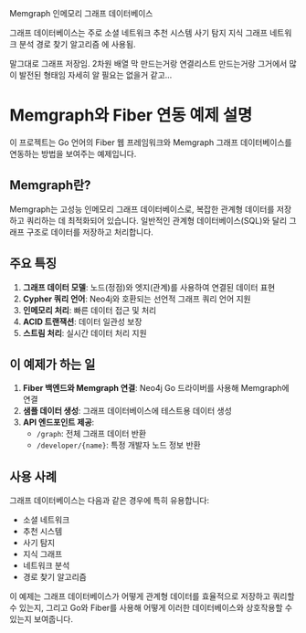 Memgraph
인메모리 그래프 데이터베이스

그래프 데이터베이스는 주로
소셜 네트워크
추천 시스템
사기 탐지
지식 그래프
네트워크 분석
경로 찾기 알고리즘
에 사용됨.

말그대로 그래프 저장임.
2차원 배열 막 만드는거랑 연결리스트 만드는거랑
그거에서 많이 발전된 형태임
자세히 알 필요는 없을거 같고...

# Memgraph와 Fiber 연동 예제 설명

이 프로젝트는 Go 언어의 Fiber 웹 프레임워크와 Memgraph 그래프 데이터베이스를 연동하는 방법을 보여주는 예제입니다.

## Memgraph란?

Memgraph는 고성능 인메모리 그래프 데이터베이스로, 복잡한 관계형 데이터를 저장하고 쿼리하는 데 최적화되어 있습니다. 일반적인 관계형 데이터베이스(SQL)와 달리 그래프 구조로 데이터를 저장하고 처리합니다.

## 주요 특징

1. **그래프 데이터 모델**: 노드(정점)와 엣지(관계)를 사용하여 연결된 데이터 표현
2. **Cypher 쿼리 언어**: Neo4j와 호환되는 선언적 그래프 쿼리 언어 지원
3. **인메모리 처리**: 빠른 데이터 접근 및 처리
4. **ACID 트랜잭션**: 데이터 일관성 보장
5. **스트림 처리**: 실시간 데이터 처리 지원

## 이 예제가 하는 일

1. **Fiber 백엔드와 Memgraph 연결**: Neo4j Go 드라이버를 사용해 Memgraph에 연결
2. **샘플 데이터 생성**: 그래프 데이터베이스에 테스트용 데이터 생성
3. **API 엔드포인트 제공**:
   - `/graph`: 전체 그래프 데이터 반환
   - `/developer/{name}`: 특정 개발자 노드 정보 반환

## 사용 사례

그래프 데이터베이스는 다음과 같은 경우에 특히 유용합니다:

- 소셜 네트워크
- 추천 시스템
- 사기 탐지
- 지식 그래프
- 네트워크 분석
- 경로 찾기 알고리즘

이 예제는 그래프 데이터베이스가 어떻게 관계형 데이터를 효율적으로 저장하고 쿼리할 수 있는지, 그리고 Go와 Fiber를 사용해 어떻게 이러한 데이터베이스와 상호작용할 수 있는지 보여줍니다.
